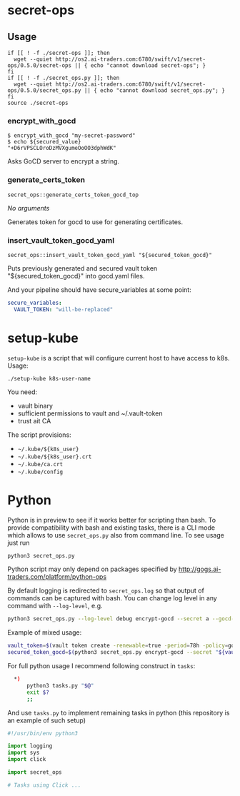# secret-ops

## Usage

```
if [[ ! -f ./secret-ops ]]; then
  wget --quiet http://os2.ai-traders.com:6780/swift/v1/secret-ops/0.5.0/secret-ops || { echo "cannot download secret-ops"; }
fi
if [[ ! -f ./secret_ops.py ]]; then
  wget --quiet http://os2.ai-traders.com:6780/swift/v1/secret-ops/0.5.0/secret_ops.py || { echo "cannot download secret_ops.py"; }
fi
source ./secret-ops
```

### encrypt_with_gocd

```
$ encrypt_with_gocd "my-secret-password"
$ echo ${secured_value}
"+D6rVPSCLOroDzMVXgumeOoOO3dphWdK"
```

Asks GoCD server to encrypt a string.

### generate_certs_token

```
secret_ops::generate_certs_token_gocd_top
```

*No arguments*

Generates token for gocd to use for generating certificates.

### insert_vault_token_gocd_yaml

```
secret_ops::insert_vault_token_gocd_yaml "${secured_token_gocd}"
```

Puts previously generated and secured vault token "${secured_token_gocd}" into gocd.yaml files.

And your pipeline should have secure_variables at some point:
```yaml
secure_variables:
  VAULT_TOKEN: "will-be-replaced"
```

# setup-kube

`setup-kube` is a script that will configure current host to have access to k8s.
Usage:
```
./setup-kube k8s-user-name
```
You need:
 - vault binary
 - sufficient permissions to vault and ~/.vault-token
 - trust ait CA

The script provisions:
 - `~/.kube/${k8s_user}`
 - `~/.kube/${k8s_user}.crt`
 - `~/.kube/ca.crt`
 - `~/.kube/config`

# Python

Python is in preview to see if it works better for scripting than bash.
To provide compatibility with bash and existing tasks, there is a CLI mode which allows to use `secret_ops.py`
also from command line. To see usage just run
```bash
python3 secret_ops.py
```

Python script may only depend on packages specified by http://gogs.ai-traders.com/platform/python-ops

By default logging is redirected to `secret_ops.log` so that output of commands can be captured with bash.
You can change log level in any command with `--log-level`, e.g.
```bash
python3 secret_ops.py --log-level debug encrypt-gocd --secret a --gocd-server go1
```

Example of mixed usage:
```bash
vault_token=$(vault token create -renewable=true -period=78h -policy=gocd -field token)
secured_token_gocd=$(python3 secret_ops.py encrypt-gocd --secret "${vault_token}" --gocd-server go1)
```

For full python usage I recommend following construct in `tasks`:
```bash
  *)
      python3 tasks.py "$@"
      exit $?
      ;;
```
And use `tasks.py` to implement remaining tasks in python (this repository is an example of such setup)
```python
#!/usr/bin/env python3

import logging
import sys
import click

import secret_ops

# Tasks using Click ...
```
